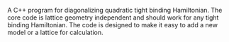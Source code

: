 A C++ program for diagonalizing quadratic tight binding Hamiltonian. 
The core code is lattice geometry independent and should work for any tight 
binding Hamiltonian. The code is designed to make it easy to add a 
new model or a lattice for calculation.

